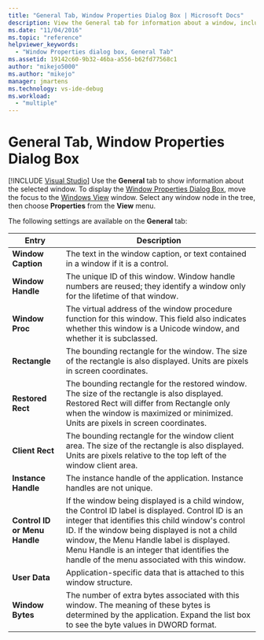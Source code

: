 ```yaml
---
title: "General Tab, Window Properties Dialog Box | Microsoft Docs"
description: View the General tab for information about a window, including caption, handle, rectangle, application instance handle, menu handle, and user data.
ms.date: "11/04/2016"
ms.topic: "reference"
helpviewer_keywords:
  - "Window Properties dialog box, General Tab"
ms.assetid: 19142c60-9b32-46ba-a556-b62fd77568c1
author: "mikejo5000"
ms.author: "mikejo"
manager: jmartens
ms.technology: vs-ide-debug
ms.workload:
  - "multiple"
---
```

# General Tab, Window Properties Dialog Box

 [!INCLUDE [Visual Studio](~/includes/applies-to-version/vs-windows-only.md)]
Use the **General** tab to show information about the selected window. To display the [Window Properties Dialog Box](../debugger/window-properties-dialog-box.md), move the focus to the [Windows View](../debugger/windows-view.md) window. Select any window node in the tree, then choose **Properties** from the **View** menu.

 The following settings are available on the **General** tab:

|Entry|Description|
|-----------|-----------------|
|**Window Caption**|The text in the window caption, or text contained in a window if it is a control.|
|**Window Handle**|The unique ID of this window. Window handle numbers are reused; they identify a window only for the lifetime of that window.|
|**Window Proc**|The virtual address of the window procedure function for this window. This field also indicates whether this window is a Unicode window, and whether it is subclassed.|
|**Rectangle**|The bounding rectangle for the window. The size of the rectangle is also displayed. Units are pixels in screen coordinates.|
|**Restored Rect**|The bounding rectangle for the restored window. The size of the rectangle is also displayed. Restored Rect will differ from Rectangle only when the window is maximized or minimized. Units are pixels in screen coordinates.|
|**Client Rect**|The bounding rectangle for the window client area. The size of the rectangle is also displayed. Units are pixels relative to the top left of the window client area.|
|**Instance Handle**|The instance handle of the application. Instance handles are not unique.|
|**Control ID or Menu Handle**|If the window being displayed is a child window, the Control ID label is displayed. Control ID is an integer that identifies this child window's control ID. If the window being displayed is not a child window, the Menu Handle label is displayed. Menu Handle is an integer that identifies the handle of the menu associated with this window.|
|**User Data**|Application-specific data that is attached to this window structure.|
|**Window Bytes**|The number of extra bytes associated with this window. The meaning of these bytes is determined by the application. Expand the list box to see the byte values in DWORD format.|